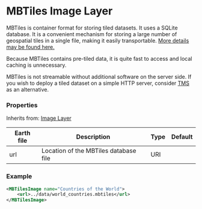 # MBTiles Image Layer

MBTiles is container format for storing tiled datasets. It uses a SQLite database. It is a convenient mechanism for storing a large number of geospatial tiles in a single file, making it easily transportable. [More details may be found here.](https://docs.mapbox.com/help/glossary/mbtiles/)

Because MBTiles contains pre-tiled data, it is quite fast to access and local caching is unnecessary.

MBTiles is not streamable without additional software on the server side. If you wish to deploy a tiled dataset on a simple HTTP server, consider [TMS](TMSImagLayer.md) as an alternative.

### Properties

Inherits from: [Image Layer](ImageLayer.md)

| Earth file | Description                           | Type | Default |
| ---------- | ------------------------------------- | ---- | ------- |
| url        | Location of the MBTiles database file | URI  |         |

### Example

```xml
<MBTilesImage name="Countries of the World">
    <url>../data/world_countries.mbtiles</url>
</MBTilesImage>
```


